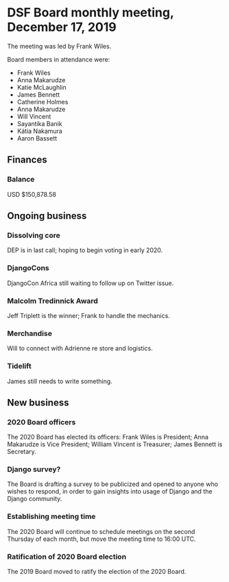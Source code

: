 # DSF Board monthly meeting, December 17, 2019

The meeting was led by Frank Wiles.

Board members in attendance were:

- Frank Wiles
- Anna Makarudze
- Katie McLaughlin
- James Bennett
- Catherine Holmes
- Anna Makarudze
- Will Vincent
- Sayantika Banik
- Kátia Nakamura
- Aaron Bassett

## Finances

### Balance

USD $150,878.58

## Ongoing business

### Dissolving core

DEP is in last call; hoping to begin voting in early 2020.

### DjangoCons

DjangoCon Africa still waiting to follow up on Twitter issue.

### Malcolm Tredinnick Award

Jeff Triplett is the winner; Frank to handle the mechanics.

### Merchandise

Will to connect with Adrienne re store and logistics.

### Tidelift

James still needs to write something.

## New business

### 2020 Board officers

The 2020 Board has elected its officers: Frank Wiles is President; Anna Makarudze is Vice President; William Vincent is Treasurer; James Bennett is Secretary.

### Django survey?

The Board is drafting a survey to be publicized and opened to anyone who wishes to respond, in order to gain insights into usage of Django and the Django community.

### Establishing meeting time

The 2020 Board will continue to schedule meetings on the second Thursday of each month, but move the meeting time to 16:00 UTC.

### Ratification of 2020 Board election

The 2019 Board moved to ratify the election of the 2020 Board.
